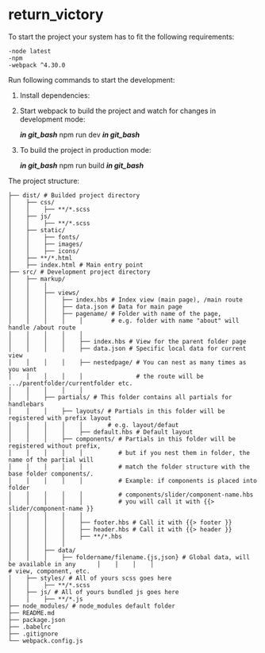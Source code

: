 # return_victory

To start the project your system has to fit the following requirements:

	-node latest
	-npm
	-webpack ^4.30.0

Run following commands to start the development: 
	
1. Install dependencies:
	
2. Start webpack to build the project and watch for changes in development mode:

	***in git_bash***
	  npm run dev
	***in git_bash***

3. To build the project in production mode:

	***in git_bash***
	  npm run build
	***in git_bash***

The project structure:

```
├── dist/ # Builded project directory
│	 ├── css/
│	 │	  ├── **/*.scss
│	 ├── js/
│	 │	  ├── **/*.scss
│	 ├── static/
│	 │    ├── fonts/
│	 │	  ├── images/
│	 │	  ├── icons/
│	 ├── **/*.html    
│	 ├── index.html # Main entry point
├── src/ # Development project directory
│	 ├── markup/
│	 │    │
│	 │	  ├── views/
│	 │	  │    ├── index.hbs # Index view (main page), /main route
│	 │	  │    ├── data.json # Data for main page
│	 │	  │    ├── pagename/ # Folder with name of the page,
│	 │	  │    │	│        # e.g. folder with name "about" will handle /about route
│	 │	  │    │	│
│	 │	  │    │	├── index.hbs # View for the parent folder page
│	 │	  │    │	├── data.json # Specific local data for current view
│	 │	  │    │	├── nestedpage/ # You can nest as many times as you want
│	 │	  │    │	│			    # the route will be .../parentfolder/currentfolder etc.
│	 │	  │    │	│
│	 │    ├── partials/ # This folder contains all partials for handlebars
│	 │	  │	   ├── layouts/ # Partials in this folder will be registered with prefix layout
│	 │	  │	   │    │		# e.g. layout/defaut
│	 │	  │	   │    ├── default.hbs # Default layout 
│	 │	  │    ├── components/ # Partials in this folder will be registered without prefix,
│	 │	  │    │	│	       # but if you nest them in folder, the name of the partial will 
│	 │	  │    │	│	       # match the folder structure with the base folder components/.
│	 │	  │    │	│	       # Example: if components is placed into folder 
│	 │	  │    │	│		   # components/slider/component-name.hbs 
│	 │	  │    │	│		   # you will call it with {{> slider/component-name }}
│	 │    │    │    │
│	 │    │    │    ├── footer.hbs # Call it with {{> footer }}
│    │    │    │    ├── header.hbs # Call it with {{> header }}
│    │    │    │    ├── **/*.hbs
│    │    │    │    
│    │    ├── data/
│    │    │	   ├── foldername/filename.{js,json} # Global data, will be available in any  	  │	   │	│	 │					               # view, component, etc.
│	 ├── styles/ # All of yours scss goes here
│    │    ├── **/*.scss
│    ├── js/ # All of yours bundled js goes here
│    │	  ├── **/*.js
├── node_modules/ # node_modules default folder
├── README.md
├── package.json
├── .babelrc
├── .gitignore
└── webpack.config.js
```
